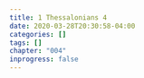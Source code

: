 ```yaml
---
title: 1 Thessalonians 4
date: 2020-03-28T20:30:58-04:00
categories: []
tags: []
chapter: "004"
inprogress: false
---
```


